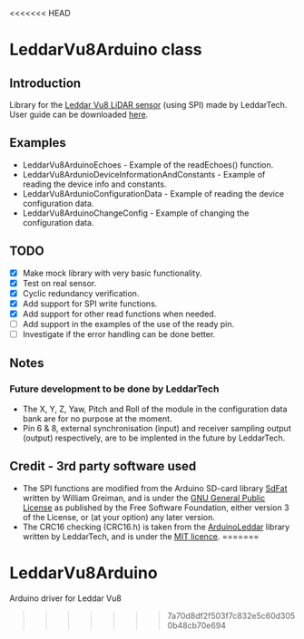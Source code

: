<<<<<<< HEAD
# LeddarVu8Arduino class

## Introduction
Library for the [Leddar Vu8 LiDAR sensor](https://leddartech.com/modules/leddarvu/) (using SPI) made by LeddarTech. User guide can be downloaded [here](https://support.leddartech.com/file.php/181AGYWYHCZQY18023063C4C6/LeddarVu-and-Configurator-User-Guide.pdf).

## Examples
* LeddarVu8ArduinoEchoes - Example of the readEchoes() function.
* LeddarVu8ArdunioDeviceInformationAndConstants - Example of reading the device info and constants.
* LeddarVu8ArdunioConfigurationData - Example of reading the device configuration data.
* LeddarVu8ArduinoChangeConfig - Example of changing the configuration data.

## TODO
- [x] Make mock library with very basic functionality.
- [x] Test on real sensor.
- [x] Cyclic redundancy verification.
- [x] Add support for SPI write functions.
- [x] Add support for other read functions when needed.
- [ ] Add support in the examples of the use of the ready pin.
- [ ] Investigate if the error handling can be done better.

## Notes
### Future development to be done by LeddarTech
* The X, Y, Z, Yaw, Pitch and Roll of the module in the configuration data bank are for no purpose at the moment.
* Pin 6 & 8, external synchronisation (input) and receiver sampling output (output) respectively, are to be implented in the future by LeddarTech.

## Credit - 3rd party software used
* The SPI functions are modified from the Arduino SD-card library [SdFat](https://github.com/greiman/SdFat) written by William Greiman, and is under the [GNU General Public License](http://www.gnu.org/licenses/) as published by the Free Software Foundation, either version 3 of the License, or (at your option) any later version.
* The CRC16 checking (CRC16.h) is taken from the [ArduinoLeddar](http://share.leddartech.com/ArduinoLeddar.zip) library written by LeddarTech, and is under the [MIT licence](https://opensource.org/licenses/mit-license.html).
=======
# LeddarVu8Arduino
Arduino driver for Leddar Vu8
>>>>>>> 7a70d8df2f503f7c832e5c60d3050b48cb70e694
